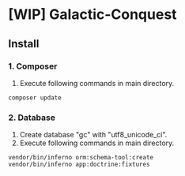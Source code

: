 # [WIP] Galactic-Conquest

## Install

### 1. Composer
1.  Execute following commands in main directory.
```
composer update
 ```

### 2. Database
1. Create database "gc" with "utf8_unicode_ci".
2. Execute following commands in main directory.
```
vendor/bin/inferno orm:schema-tool:create
vendor/bin/inferno app:doctrine:fixtures
 ```

